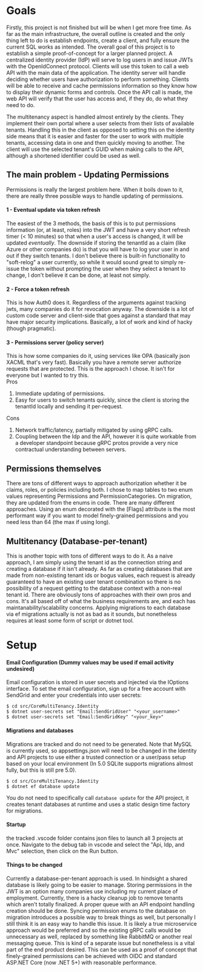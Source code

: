 # Goals
Firstly, this project is not finished but will be when I get more free time. As far as the main infrastructure, the overall outline is created and the only thing left to do is establish endpoints, create a client, and fully ensure the current SQL works as intended.
The overall goal of this project is to establish a simple proof-of-concept for a larger planned project. A centralized identity provider (IdP) will serve to log users in and issue JWTs with the OpenIdConnect protocol. Clients will use this token to call a web API with the main data of the application. The identity server will handle deciding whether users have authorization to perform something. Clients will be able to receive and cache permissions information so they know how to display their dynamic forms and controls. Once the API call is made, the web API will verify that the user has access and, if they do, do what they need to do.

The multitenancy aspect is handled almost entirely by the clients. They implement their own portal where a user selects from their lists of available tenants. Handling this in the client as opposed to setting this on the identity side means that it is easier and faster for the user to work with multiple tenants, accessing data in one and then quickly moving to another. The client will use the selected tenant's GUID when making calls to the API, although a shortened identifier could be used as well.
## The main problem - Updating Permissions
Permissions is really the largest problem here. When it boils down to it, there are really three possible ways to handle updating of permissions.
#### 1 - Eventual update via token refresh
The easiest of the 3 methods, the basis of this is to put permissions information (or, at least, roles) into the JWT and have a very short refresh timer (< 10 minutes) so that when a user's access is changed, it will be updated *eventually*. The downside if storing the tenantId as a claim (like Azure or other companies do) is that you will have to log your user in and out if they switch tenants. I don't believe there is built-in
functionality to "soft-relog" a user currently, so while it would sound great to simply re-issue the token without prompting the user when they select a tenant to change, I don't believe it can be done, at least not simply.
#### 2 - Force a token refresh
This is how Auth0 does it. Regardless of the arguments against tracking jwts, many companies do it for revocation anyway. The downside is a lot of custom code server and client-side that goes against a standard that may have major security implications. Basically, a lot of work and kind of hacky (though pragmatic).
#### 3 - Permissions server (policy server)
This is how some companies do it, using services like OPA (basically json XACML that's very fast). Basically you have a remote server authorize requests that are protected. This is the approach I chose. It isn't for everyone but I wanted to try this.<br>
Pros<br>
1. Immediate updating of permissions.
2. Easy for users to switch tenants quickly, since the client is storing the tenantId locally and sending it per-request.<br>


Cons<br>
1. Network traffic/latency, partially mitigated by using gRPC calls.
2. Coupling between the Idp and the API, however it is quite workable from a developer standpoint because gRPC protos provide a very nice contractual understanding between servers.

## Permissions themselves
There are tons of different ways to approach authorization whether it be claims, roles, or policies including both. I chose to map tables to two enum values representing Permissions and PermissionCategories. On migration, they are updated from the enums in code. There are many different approaches. Using an enum decorated with the [Flags] attribute is the most performant way if you want to model finely-grained permissions and you need less than 64 (the max if using long).

## Multitenancy (Database-per-tenant)
This is another topic with tons of different ways to do it. As a naive approach, I am simply using the tenant id as the connection string and creating a database if it isn't already. As far as creating databases that are made from non-existing tenant ids or bogus values, each request is already guaranteed to have an existing user tenant combination so there is no possibility of a request getting to the database context with a non-real tenant id. There are obviously tons of approaches with their own pros and cons. It's all based off of what the business requirements are, and each has maintanability/scalability concerns. Applying migrations to each database via ef migrations actually is not as bad as it sounds, but nonetheless requires at least some form of script or dotnet tool.

# Setup
#### Email Configuration (Dummy values may be used if email activity undesired)
Email configuration is stored in user secrets and injected via the IOptions<TOptions> interface.
To set the email configuration, sign up for a free account with SendGrid and enter your credentials into user secrets:
```
$ cd src/CoreMultiTenancy.Identity
$ dotnet user-secrets set "Email:SendGridUser" "<your_username>"
$ dotnet user-secrets set "Email:SendGridKey" "<your_key>"
```
#### Migrations and databases
Migrations are tracked and do not need to be generated. Note that MySQL is currently used, so
appsettings.json will need to be changed in the Identity and API projects to use either a trusted connection
or a user/pass setup based on your local environment (In 5.0 SQLite supports migrations almost fully, but this is still pre 5.0).
```
$ cd src/CoreMultiTenancy.Identity
$ dotnet ef database update
```

You do not need to specifically call ```database update``` for the API project, it creates tenant databases
at runtime and uses a static design time factory for migrations.

#### Startup
the tracked .vscode folder contains json files to launch all 3 projects at once. Navigate to the
debug tab in vscode and select the "Api, Idp, and Mvc" selection, then click on the Run button.
  
#### Things to be changed
Currently a database-per-tenant approach is used. In hindsight a shared database is likely going to be easier to manage. Storing permissions in the JWT is an option many companies use including my current place of employment. Currently, there is a hacky cleanup job to remove tenants which aren't totally finalized. A proper queue with an API endpoint handling creation should be done. Syncing permission enums to the database on migration introduces a possible way to break things as well, but personally I still think it is an easy way to handle this issue. It is likely a true microservice approach would be preferred and so the existing gRPC calls would be unnecessary as well, replaced by something like RabbitMQ or another real messaging queue. This is kind of a separate issue but nonetheless is a vital part of the end product desired. This can be used as a proof of concept that finely-grained permissions can be achieved with OIDC and standard ASP.NET Core (now .NET 5+) with reasonable performance. 
